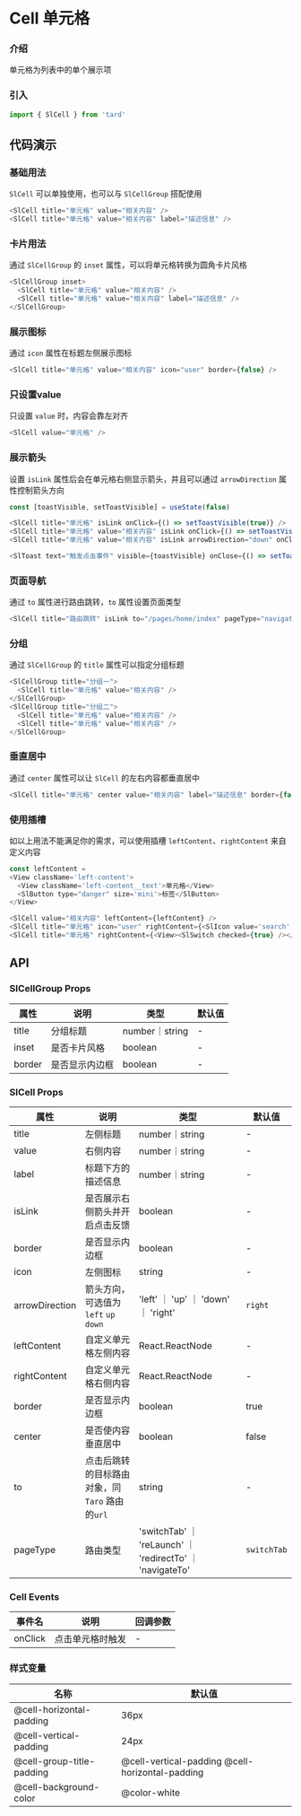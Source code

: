 # Cell 单元格
### 介绍
单元格为列表中的单个展示项
### 引入
```js
import { SlCell } from 'tard'
```
## 代码演示
### 基础用法
`SlCell` 可以单独使用，也可以与 `SlCellGroup` 搭配使用
```js
<SlCell title="单元格" value="相关内容" />
<SlCell title="单元格" value="相关内容" label="描述信息" />
```
### 卡片用法
通过 `SlCellGroup` 的 `inset` 属性，可以将单元格转换为圆角卡片风格
```js
<SlCellGroup inset>
  <SlCell title="单元格" value="相关内容" />
  <SlCell title="单元格" value="相关内容" label="描述信息" />
</SlCellGroup>
```

### 展示图标
通过 `icon` 属性在标题左侧展示图标
```js
<SlCell title="单元格" value="相关内容" icon="user" border={false} />
```
### 只设置value
只设置 `value` 时，内容会靠左对齐
```js
<SlCell value="单元格" />
```

### 展示箭头
设置 `isLink` 属性后会在单元格右侧显示箭头，并且可以通过 `arrowDirection` 属性控制箭头方向
```js
const [toastVisible, setToastVisible] = useState(false)

<SlCell title="单元格" isLink onClick={() => setToastVisible(true)} />
<SlCell title="单元格" value="相关内容" isLink onClick={() => setToastVisible(true)} />
<SlCell title="单元格" value="相关内容" isLink arrowDirection="down" onClick={() => setToastVisible(true)} />

<SlToast text="触发点击事件" visible={toastVisible} onClose={() => setToastVisible(false)} />
```
### 页面导航
通过 `to` 属性进行路由跳转，`to` 属性设置页面类型
```js
<SlCell title="路由跳转" isLink to="/pages/home/index" pageType="navigateTo" />
```
### 分组
通过 `SlCellGroup` 的 `title` 属性可以指定分组标题
```js
<SlCellGroup title="分组一">
  <SlCell title="单元格" value="相关内容" />
</SlCellGroup>
<SlCellGroup title="分组二">
  <SlCell title="单元格" value="相关内容" />
  <SlCell title="单元格" value="相关内容" />
</SlCellGroup>
```
### 垂直居中
通过 `center` 属性可以让 `SlCell` 的左右内容都垂直居中
```js
<SlCell title="单元格" center value="相关内容" label="描述信息" border={false} />
```

### 使用插槽
如以上用法不能满足你的需求，可以使用插槽 `leftContent`、`rightContent` 来自定义内容
```js
const leftContent =
<View className='left-content'>
  <View className='left-content__text'>单元格</View>
  <SlButton type="danger" size='mini'>标签</SlButton>
</View>

<SlCell value="相关内容" leftContent={leftContent} />
<SlCell title="单元格" icon="user" rightContent={<SlIcon value='search' />} />
<SlCell title="单元格" rightContent={<View><SlSwitch checked={true} /></View>} />
```
        
## API
### SlCellGroup Props
|  属性   | 说明  | 类型 | 默认值 |
|  ----  | ----  | ---- | ---- |
| title | 分组标题 | number｜string | - |
| inset | 是否卡片风格 | boolean | - |
| border | 是否显示内边框 | boolean | - |

### SlCell Props
|  属性   | 说明  | 类型 | 默认值 |
|  ----  | ----  | ---- | ---- |
| title | 左侧标题 | number｜string | - |
| value | 右侧内容 | number｜string | - |
| label | 标题下方的描述信息 | number｜string | - |
| isLink | 是否展示右侧箭头并开启点击反馈 | boolean | - |
| border | 是否显示内边框 | boolean | - |
| icon | 左侧图标 | string | - |
| arrowDirection | 箭头方向，可选值为 `left` `up` `down` | 'left' ｜ 'up' ｜ 'down' ｜ 'right' | `right` |
| leftContent | 自定义单元格左侧内容 | React.ReactNode | - |
| rightContent | 自定义单元格右侧内容 | React.ReactNode | - |
| border | 是否显示内边框 | boolean | true |
| center | 是否使内容垂直居中 | boolean | false |
| to | 点击后跳转的目标路由对象，同 `Taro` 路由的`url` | string | - |
| pageType | 路由类型 | 'switchTab' ｜ 'reLaunch' ｜ 'redirectTo' ｜ 'navigateTo' | `switchTab` |

### Cell Events
|  事件名   | 说明  | 回调参数 |
|  ----  | ----  | ---- |
| onClick | 点击单元格时触发 | - |

### 样式变量
|  名称  | 默认值 |
|  ---- | ---- |
|  @cell-horizontal-padding| 36px |
|  @cell-vertical-padding | 24px |
|  @cell-group-title-padding  | @cell-vertical-padding @cell-horizontal-padding |
|  @cell-background-color  | @color-white |